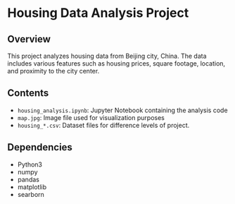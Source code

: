 # Housing Data Analysis Project

## Overview
This project analyzes housing data from Beijing city, China. The data includes various features such as housing prices, square footage, location, and proximity to the city center.

## Contents
- `housing_analysis.ipynb`: Jupyter Notebook containing the analysis code
- `map.jpg`: Image file used for visualization purposes
- `housing_*.csv`: Dataset files for difference levels of project.

## Dependencies
- Python3
- numpy
- pandas
- matplotlib
- searborn

